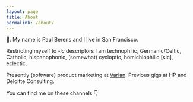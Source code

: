 ```yaml
---
layout: page
title: About
permalink: /about/
---
```

&#128075;. My name is Paul Berens and I live in San Francisco.

Restricting myself to *-ic* descriptors I am technophilic, Germanic/Celtic, Catholic, hispanophonic, (somewhat) cycloptic, homichlophilic [sic], eclectic.

Presently (software) product marketing at <a href="https://www.varian.com/" target="_blank">Varian</a>. Previous gigs at HP and Deloitte Consulting.

You can find me on these channels &#128071;

<a style="text-decoration:none" href="https://twitter.com/berensp" target="_blank"><i class="fab fa-twitter"></i></a>&nbsp;&nbsp;&nbsp;
<a href="https://keybase.io/berens" target="_blank"><i class="fab fa-keybase"></i></a>&nbsp;&nbsp;&nbsp;
<a href="https://angel.co/berens" target="_blank"><i class="fab fa-angellist"></i></a>&nbsp;&nbsp;&nbsp;
<a href="https://t.me/berensp" target="_blank"><i class="fab fa-telegram-plane"></i></a>&nbsp;&nbsp;&nbsp;
<a href="https://www.linkedin.com/in/berensp/" target="_blank"><i class="fab fa-linkedin-in"></i></a>&nbsp;&nbsp;&nbsp;
<a href="https://mastodon.social/@berens" target="_blank"><i class="fab fa-mastodon"></i></a>
